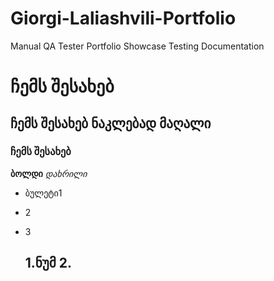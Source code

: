 # Giorgi-Laliashvili-Portfolio
Manual QA Tester Portfolio Showcase Testing Documentation
# ჩემს შესახებ
## ჩემს შესახებ ნაკლებად მაღალი
### ჩემს შესახებ 
**ბოლდი**
*დახრილი*
- ბულეტი1
- 2
- 3

  1.ნუმ
  2.
  -------------------------------------------------------------------------------------

